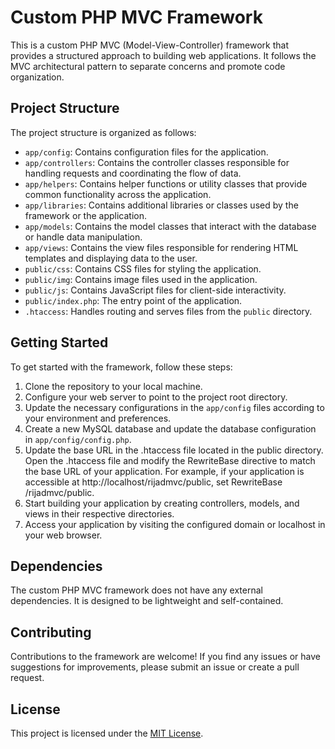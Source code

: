 # Custom PHP MVC Framework

This is a custom PHP MVC (Model-View-Controller) framework that provides a structured approach to building web applications. It follows the MVC architectural pattern to separate concerns and promote code organization.

## Project Structure

The project structure is organized as follows:

- `app/config`: Contains configuration files for the application.
- `app/controllers`: Contains the controller classes responsible for handling requests and coordinating the flow of data.
- `app/helpers`: Contains helper functions or utility classes that provide common functionality across the application.
- `app/libraries`: Contains additional libraries or classes used by the framework or the application.
- `app/models`: Contains the model classes that interact with the database or handle data manipulation.
- `app/views`: Contains the view files responsible for rendering HTML templates and displaying data to the user.
- `public/css`: Contains CSS files for styling the application.
- `public/img`: Contains image files used in the application.
- `public/js`: Contains JavaScript files for client-side interactivity.
- `public/index.php`: The entry point of the application.
- `.htaccess`: Handles routing and serves files from the `public` directory.

## Getting Started

To get started with the framework, follow these steps:

1. Clone the repository to your local machine.
2. Configure your web server to point to the project root directory.
3. Update the necessary configurations in the `app/config` files according to your environment and preferences.
4. Create a new MySQL database and update the database configuration in `app/config/config.php`.
5. Update the base URL in the .htaccess file located in the public directory. Open the .htaccess file and modify the RewriteBase directive to match the base URL of your application. For example, if your application is accessible at http://localhost/rijadmvc/public, set RewriteBase /rijadmvc/public.
6. Start building your application by creating controllers, models, and views in their respective directories.
7. Access your application by visiting the configured domain or localhost in your web browser.

## Dependencies

The custom PHP MVC framework does not have any external dependencies. It is designed to be lightweight and self-contained.

## Contributing

Contributions to the framework are welcome! If you find any issues or have suggestions for improvements, please submit an issue or create a pull request.

## License

This project is licensed under the [MIT License](LICENSE).
